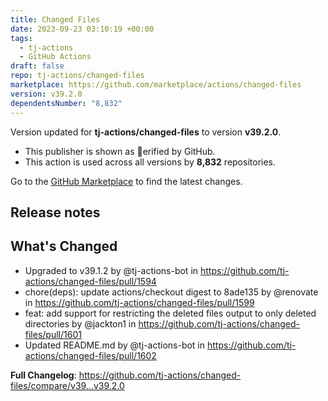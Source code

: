 ```yaml
---
title: Changed Files
date: 2023-09-23 03:10:19 +00:00
tags:
  - tj-actions
  - GitHub Actions
draft: false
repo: tj-actions/changed-files
marketplace: https://github.com/marketplace/actions/changed-files
version: v39.2.0
dependentsNumber: "8,832"
---
```



Version updated for **tj-actions/changed-files** to version **v39.2.0**.
- This publisher is shown as erified by GitHub.
- This action is used across all versions by **8,832** repositories.

Go to the [GitHub Marketplace](https://github.com/marketplace/actions/changed-files) to find the latest changes.

## Release notes

## What's Changed
* Upgraded to v39.1.2 by @tj-actions-bot in https://github.com/tj-actions/changed-files/pull/1594
* chore(deps): update actions/checkout digest to 8ade135 by @renovate in https://github.com/tj-actions/changed-files/pull/1599
* feat: add support for restricting the deleted files output to only deleted directories by @jackton1 in https://github.com/tj-actions/changed-files/pull/1601
* Updated README.md by @tj-actions-bot in https://github.com/tj-actions/changed-files/pull/1602


**Full Changelog**: https://github.com/tj-actions/changed-files/compare/v39...v39.2.0
